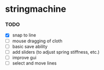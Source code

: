 # stringmachine

### TODO

- [x] snap to line
- [ ] mouse dragging of cloth
- [ ] basic save ability
- [ ] add sliders (to adjust spring stiffness, etc.)
- [ ] improve gui
- [ ] select and move lines